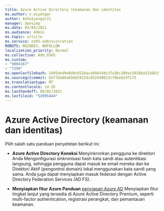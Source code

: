 ```yaml
---
title: Azure Active Directory (keamanan dan identitas
ms.author: v-aiyengar
author: AshaIyengar21
manager: dansimp
ms.date: 03/04/2021
ms.audience: Admin
ms.topic: article
ms.service: o365-administration
ROBOTS: NOINDEX, NOFOLLOW
localization_priority: Normal
ms.collection: Adm_O365
ms.custom:
- "9004167"
- "7299"
ms.openlocfilehash: 2495ded9e8ddc6528aca99e548c37a3bc209ac5916ba5326b15c8ff4fab46ded
ms.sourcegitcommit: b5f7da89a650d2915dc652449623c78be6247175
ms.translationtype: MT
ms.contentlocale: id-ID
ms.lasthandoff: 08/05/2021
ms.locfileid: "53995444"
---
```

# <a name="azure-active-directory-security-and-identity"></a>Azure Active Directory (keamanan dan identitas)

Pilih salah satu panduan penyetelan berikut ini:

- **Azure Active Directory Koneksi** [](https://go.microsoft.com/fwlink/?linkid=2071310) Menyinkronkan pengguna ke direktori Anda Mengonfigurasi sinkronisasi hash kata sandi atau autentikasi langsung, sehingga pengguna dapat masuk ke email mereka dan ke Direktori Aktif (pengontrol domain) lokal menggunakan kata sandi yang sama. Anda juga dapat menyiapkan masuk federasi dengan Active Directory Federation Services (AD FS).

- **Menyiapkan fitur Azure Panduan** [penyiapan Azure AD](https://go.microsoft.com/fwlink/?linkid=2134390) Menyiapkan fitur tingkat lanjut yang tersedia di Azure Active Directory Premium, seperti multi-factor authentication, registrasi perangkat, dan pemantauan keamanan.

